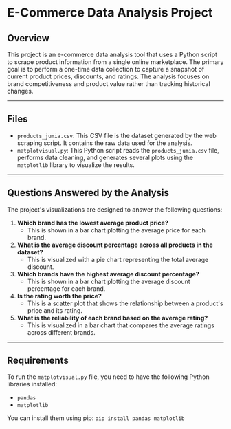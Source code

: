 # E-Commerce Data Analysis Project

## Overview
This project is an e-commerce data analysis tool that uses a Python script to scrape product information from a single online marketplace. The primary goal is to perform a one-time data collection to capture a snapshot of current product prices, discounts, and ratings. The analysis focuses on brand competitiveness and product value rather than tracking historical changes.

***

## Files
* `products_jumia.csv`: This CSV file is the dataset generated by the web scraping script. It contains the raw data used for the analysis.
* `matplotvisual.py`: This Python script reads the `products_jumia.csv` file, performs data cleaning, and generates several plots using the `matplotlib` library to visualize the results.

***

## Questions Answered by the Analysis
The project's visualizations are designed to answer the following questions:

1.  **Which brand has the lowest average product price?**
    * This is shown in a bar chart plotting the average price for each brand.
2.  **What is the average discount percentage across all products in the dataset?**
    * This is visualized with a pie chart representing the total average discount.
3.  **Which brands have the highest average discount percentage?**
    * This is shown in a bar chart plotting the average discount percentage for each brand.
4.  **Is the rating worth the price?**
    * This is a scatter plot that shows the relationship between a product's price and its rating.
5.  **What is the reliability of each brand based on the average rating?**
    * This is visualized in a bar chart that compares the average ratings across different brands.

***

## Requirements
To run the `matplotvisual.py` file, you need to have the following Python libraries installed:

* `pandas`
* `matplotlib`

You can install them using pip:
`pip install pandas matplotlib`